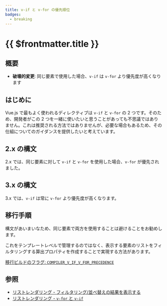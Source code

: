 ```yaml
---
title: v-if と v-for の優先順位
badges:
  - breaking
---
```


# {{ $frontmatter.title }} <MigrationBadges :badges="$frontmatter.badges" />

## 概要

- **破壊的変更**: 同じ要素で使用した場合、`v-if` は `v-for` より優先度が高くなります

## はじめに

Vue.js で最もよく使われるディレクティブは `v-if` と `v-for` の 2 つです。そのため、開発者がこの 2 つを一緒に使いたいと思うことがあっても不思議ではありません。これは推奨される方法ではありませんが、必要な場合もあるため、その仕組についてのガイダンスを提供したいと考えています。

## 2.x の構文

2.x では、同じ要素に対して `v-if` と `v-for` を使用した場合、`v-for` が優先されました。

## 3.x の構文

3.x では、`v-if` は常に `v-for` より優先度が高くなります。

## 移行手順

構文があいまいなため、同じ要素で両方を使用することは避けることをお勧めします。

これをテンプレートレベルで管理するのではなく、表示する要素のリストをフィルタリングする算出プロパティを作成することで実現する方法があります。

[移行ビルドのフラグ: `COMPILER_V_IF_V_FOR_PRECEDENCE`](../migration-build.html#compat-configuration)

## 参照

- [リストレンダリング - フィルタリング/並べ替えの結果を表示する](https://ja.vuejs.org/guide/essentials/list.html#displaying-filtered-sorted-results)
- [リストレンダリング - `v-for` と `v-if`](https://ja.vuejs.org/guide/essentials/list.html#v-for-with-v-if)
